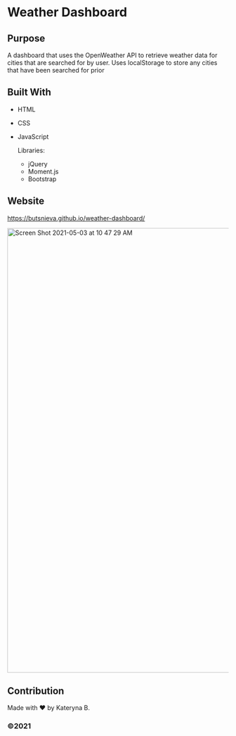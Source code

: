 # Weather Dashboard

## Purpose
A dashboard that uses the OpenWeather API to retrieve weather data for cities that are searched for by user. 
Uses localStorage to store any cities that have been searched for prior 

## Built With
* HTML
* CSS
* JavaScript
 
  Libraries:
  * jQuery
  * Moment.js
  * Bootstrap

## Website
https://butsnieva.github.io/weather-dashboard/

<img width="1009" alt="Screen Shot 2021-05-03 at 10 47 29 AM" src="https://user-images.githubusercontent.com/80425583/116899262-f7a7a700-abfc-11eb-90be-2449300945f0.png">

## Contribution
Made with ❤️ by Kateryna B.

### ©️2021
